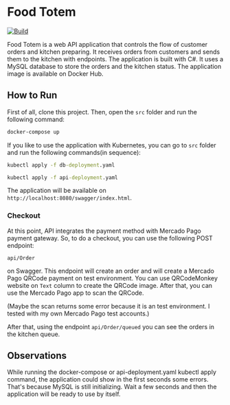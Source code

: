 # Food Totem
[![Build](https://github.com/leonardo-avila/food-totem/actions/workflows/build.yml/badge.svg)](https://github.com/leonardo-avila/food-totem/actions/workflows/build.yml)

Food Totem is a web API application that controls the flow of customer orders and kitchen preparing. It receives orders from customers and sends them to the kitchen with endpoints. The application is built with C#. It uses a MySQL database to store the orders and the kitchen status. The application image is available on Docker Hub.

## How to Run

First of all, clone this project. Then, open the `src` folder and run the following command:

```cmd
docker-compose up
```

If you like to use the application with Kubernetes, you can go to `src` folder and run the following commands(in sequence):

```cmd
kubectl apply -f db-deployment.yaml
```

```cmd
kubectl apply -f api-deployment.yaml
```

The application will be available on `http://localhost:8080/swagger/index.html`.

### Checkout

At this point, API integrates the payment method with Mercado Pago payment gateway. So, to do a checkout, you can use the following POST endpoint:

```api/Order```

on Swagger. This endpoint will create an order and will create a Mercado Pago QRCode payment on test environment. You can use QRCodeMonkey website on `Text` column to create the QRCode image. After that, you can use the Mercado Pago app to scan the QRCode.

(Maybe the scan returns some error because it is an test environment. I tested with my own Mercado Pago test accounts.)

After that, using the endpoint ```api/Order/queued``` you can see the orders in the kitchen queue.

## Observations

While running the docker-compose or api-deployment.yaml kubectl apply command, the application could show in the first seconds some errors. That's because MySQL is still initializing. Wait a few seconds and then the application will be ready to use by itself.
